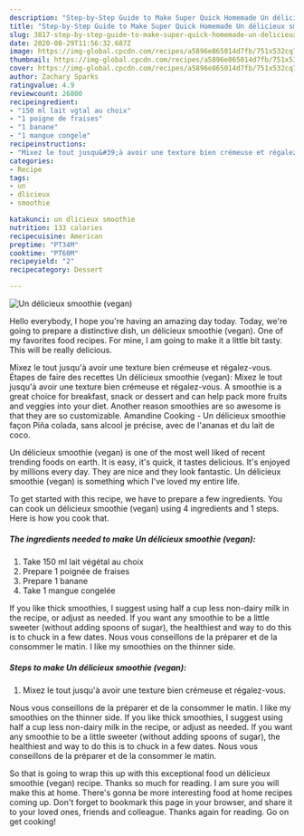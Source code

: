 ```yaml
---
description: "Step-by-Step Guide to Make Super Quick Homemade Un délicieux smoothie (vegan)"
title: "Step-by-Step Guide to Make Super Quick Homemade Un délicieux smoothie (vegan)"
slug: 3817-step-by-step-guide-to-make-super-quick-homemade-un-delicieux-smoothie-vegan
date: 2020-08-29T11:56:32.687Z
image: https://img-global.cpcdn.com/recipes/a5896e865014d7fb/751x532cq70/un-delicieux-smoothie-vegan-photo-principale-de-la-recette.jpg
thumbnail: https://img-global.cpcdn.com/recipes/a5896e865014d7fb/751x532cq70/un-delicieux-smoothie-vegan-photo-principale-de-la-recette.jpg
cover: https://img-global.cpcdn.com/recipes/a5896e865014d7fb/751x532cq70/un-delicieux-smoothie-vegan-photo-principale-de-la-recette.jpg
author: Zachary Sparks
ratingvalue: 4.9
reviewcount: 26800
recipeingredient:
- "150 ml lait vgtal au choix"
- "1 poigne de fraises"
- "1 banane"
- "1 mangue congele"
recipeinstructions:
- "Mixez le tout jusqu&#39;à avoir une texture bien crémeuse et régalez-vous."
categories:
- Recipe
tags:
- un
- dlicieux
- smoothie

katakunci: un dlicieux smoothie 
nutrition: 133 calories
recipecuisine: American
preptime: "PT34M"
cooktime: "PT60M"
recipeyield: "2"
recipecategory: Dessert

---
```



![Un délicieux smoothie (vegan)](https://img-global.cpcdn.com/recipes/a5896e865014d7fb/751x532cq70/un-delicieux-smoothie-vegan-photo-principale-de-la-recette.jpg)

Hello everybody, I hope you're having an amazing day today. Today, we're going to prepare a distinctive dish, un délicieux smoothie (vegan). One of my favorites food recipes. For mine, I am going to make it a little bit tasty. This will be really delicious.

Mixez le tout jusqu&#39;à avoir une texture bien crémeuse et régalez-vous. Étapes de faire des recettes Un délicieux smoothie (vegan): Mixez le tout jusqu&#39;à avoir une texture bien crémeuse et régalez-vous. A smoothie is a great choice for breakfast, snack or dessert and can help pack more fruits and veggies into your diet. Another reason smoothies are so awesome is that they are so customizable. Amandine Cooking - Un délicieux smoothie façon Piña colada, sans alcool je précise, avec de l&#39;ananas et du lait de coco.

Un délicieux smoothie (vegan) is one of the most well liked of recent trending foods on earth. It is easy, it's quick, it tastes delicious. It's enjoyed by millions every day. They are nice and they look fantastic. Un délicieux smoothie (vegan) is something which I've loved my entire life.


To get started with this recipe, we have to prepare a few ingredients. You can cook un délicieux smoothie (vegan) using 4 ingredients and 1 steps. Here is how you cook that.

<!--inarticleads1-->

##### The ingredients needed to make Un délicieux smoothie (vegan):

1. Take 150 ml lait végétal au choix
1. Prepare 1 poignée de fraises
1. Prepare 1 banane
1. Take 1 mangue congelée


If you like thick smoothies, I suggest using half a cup less non-dairy milk in the recipe, or adjust as needed. If you want any smoothie to be a little sweeter (without adding spoons of sugar), the healthiest and way to do this is to chuck in a few dates. Nous vous conseillons de la préparer et de la consommer le matin. I like my smoothies on the thinner side. 

<!--inarticleads2-->

##### Steps to make Un délicieux smoothie (vegan):

1. Mixez le tout jusqu&#39;à avoir une texture bien crémeuse et régalez-vous.


Nous vous conseillons de la préparer et de la consommer le matin. I like my smoothies on the thinner side. If you like thick smoothies, I suggest using half a cup less non-dairy milk in the recipe, or adjust as needed. If you want any smoothie to be a little sweeter (without adding spoons of sugar), the healthiest and way to do this is to chuck in a few dates. Nous vous conseillons de la préparer et de la consommer le matin. 

So that is going to wrap this up with this exceptional food un délicieux smoothie (vegan) recipe. Thanks so much for reading. I am sure you will make this at home. There's gonna be more interesting food at home recipes coming up. Don't forget to bookmark this page in your browser, and share it to your loved ones, friends and colleague. Thanks again for reading. Go on get cooking!
